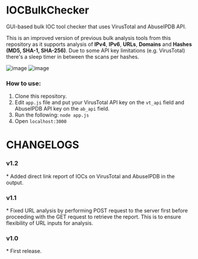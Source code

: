 # IOCBulkChecker
GUI-based bulk IOC tool checker that uses VirusTotal and AbuseIPDB API.

This is an improved version of previous bulk analysis tools from this repository as it supports analysis of **IPv4**, **IPv6**, **URLs**, **Domains** and **Hashes (MD5, SHA-1, SHA-256)**.
Due to some API key limitations (e.g. VirusTotal) there's a sleep timer in between the scans per hashes.

![image](https://github.com/sscoconutree/IOCBulkChecker/assets/59388557/14d1058a-2b65-46ec-948f-5805f34d84c9)
![image](https://github.com/sscoconutree/IOCBulkChecker/assets/59388557/51a26750-d43b-4982-b527-56e15215c91b)

<h3>How to use:</h3>

1. Clone this repository.
2. Edit ```app.js``` file and put your VirusTotal API key on the ```vt_api``` field and AbuseIPDB API key on the ```ab_api``` field.
3. Run the following: ```node app.js```
4. Open ```localhost:3000```

# CHANGELOGS

<h3>v1.2</h3>
* Added direct link report of IOCs on VirusTotal and AbuseIPDB in the output.

<h3>v1.1</h3>
* Fixed URL analysis by performing POST request to the server first before proceeding with the GET request to retrieve the report. This is to ensure flexibility of URL inputs for analysis.

<h3>v1.0</h3>
* First release.
